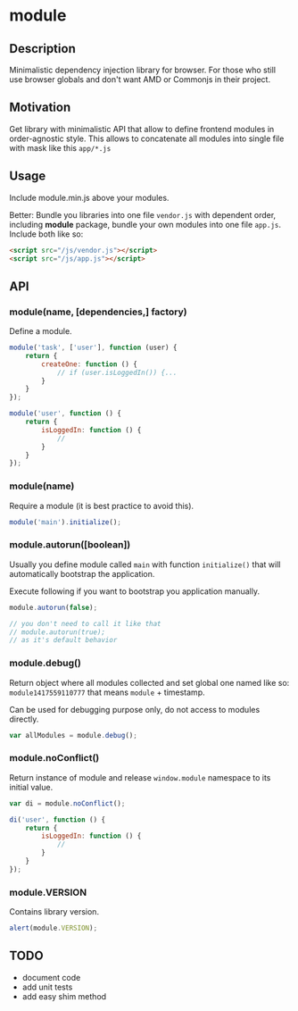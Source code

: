 # module

## Description

Minimalistic dependency injection library for browser. For those who still use browser globals and don't want AMD or Commonjs in their project.

## Motivation

Get library with minimalistic API that allow to define frontend modules in order-agnostic style. This allows to concatenate all modules into single file with mask like this `app/*.js`

## Usage

Include module.min.js above your modules.

Better: Bundle you libraries into one file `vendor.js` with dependent order, including **module** package, bundle your own modules into one file `app.js`. Include both like so:

```html
<script src="/js/vendor.js"></script>
<script src="/js/app.js"></script>
```

## API

### module(name, [dependencies,] factory)

Define a module.

```javascript
module('task', ['user'], function (user) {
    return {
        createOne: function () {
            // if (user.isLoggedIn()) {...
        }
    }
});

module('user', function () {
    return {
        isLoggedIn: function () {
            //
        }
    }
});
```

### module(name)

Require a module (it is best practice to avoid this).

```javascript
module('main').initialize();
```

### module.autorun([boolean])

Usually you define module called `main` with function `initialize()` that will automatically bootstrap the application.

Execute following if you want to bootstrap you application manually.

```javascript
module.autorun(false);

// you don't need to call it like that
// module.autorun(true);
// as it's default behavior
```

### module.debug()

Return object where all modules collected and set global one named like so: `module1417559110777` that means `module` + timestamp.

Can be used for debugging purpose only, do not access to modules directly.

```javascript
var allModules = module.debug();
```

### module.noConflict()

Return instance of module and release `window.module` namespace to its initial value.

```javascript
var di = module.noConflict();

di('user', function () {
    return {
        isLoggedIn: function () {
            //
        }
    }
});
```

### module.VERSION

Contains library version.

```javascript
alert(module.VERSION);
```

## TODO

* document code
* add unit tests
* add easy shim method
